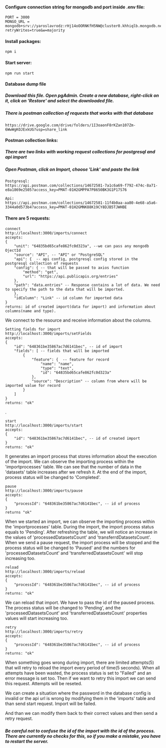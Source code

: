 #### Configure connection string for mongodb and port inside .env file:

    PORT = 3000
    MONGO_URL = mongodb+srv://yaroslavrodz:rHj14oOORNKfH5NW@cluster0.khhiqlb.mongodb.net/?retryWrites=true&w=majority

#### Install packages:

```
npm i
```

#### Start server:

    npm run start

#### Database dump file

##### Download this file. Open pgAdmin. Create a new database, right-click on it, click on 'Restore' and select the downloaded file.

##### There is postman collection of requests that works with that database

    https://drive.google.com/drive/folders/1I3oaonF8rKZan107Zm-6WwWgKOJExkUG?usp=share_link

#### Postman collection links:

##### There are two links with working request collections for postgresql and api import

##### Open Postman, click on Import, choose 'Link' and paste the link

    Postgresql:
    https://api.postman.com/collections/14672581-7a1c6a69-f792-474c-8a71-e8a1869e2505?access_key=PMAT-01H2GMPPA7P8650BK3G1P17S76

    Api:
    https://api.postman.com/collections/14672581-11f4b0aa-aa80-4e68-a5a6-3344a0d573b4?access_key=PMAT-01H2GMNK88K19CY8DJB5TJWHBE

####

#### There are 5 requests:

    connect
    http://localhost:3000/imports/connect
    accepts:
    {
        "unit": "64835bd65cafe862fc0d323a", --we can pass any mongodb OjectId
        "source": "API", -- "API" or "PostgreSQL"
        "api": {  -- api config, postgresql config stored in the postgresql collection of requests
        "config": { -- that will be passed to axios function
            "method": "get",
            "url": "https://api.publicapis.org/entries"
        },
        "path": "data.entries" -- Response contains a lot of data. We need to specify the path to the data that will be imported.
        },
        "idColumn": "Link" -- id column for imported data
    }
    returns: id of created import(data for import) and information about columns(name and type).

We connect to the resource and receive information about the columns.

    Setting fields for import
    http://localhost:3000/imports/setFields
    accepts:
    {
        "id": "648361be35867ac7d6141bec", -- id of import
        "fields": [ -- fields that will be imported
            {
                "feature": {  -- feature for record
                    "name": "name",
                    "type": "text",
                    "id": "64835bd65cafe862fc0d323a"
                },
                "source": "Description" -- column from where will be imported value for record
            }
        ]
    }
    returns: "ok"

.

    start
    http://localhost:3000/imports/start
    accepts:
    {
        "id": "648361be35867ac7d6141bec", -- id of created import
    }
    returns: "ok"

It generates an import process that stores information about the execution of the import. We can observe the importing process within the 'importprocesses' table. We can see that the number of data in the 'datasets' table increases after we refresh it. At the end of the import, process status will be changed to 'Completed'.

    pause
    http://localhost:3000/imports/pause
    accepts:
    {
        "processId": "648361be35867ac7d6141bec", -- id of process
    }
    returns "ok"

When we started an import, we can observe the importing process within the 'importprocesses' table. During the import, the import process status equals to 'Pending'. After refreshing the table, we will notice an increase in the values of 'processedDatasetsCount' and 'transferrdDatasetsCount'. When we send a pause request, the import process will be stopped and the process status will be changed to 'Paused' and the numbers for 'processedDatasetsCount' and 'transferredDatasetsCount' will stop increasing too.

    reload
    http://localhost:3000/imports/reload
    accepts:
    {
        "processId": "648361be35867ac7d6141bec", -- id of process
    }
    returns: "ok"

We can reload that import. We have to pass the id of the paused process. The process status will be changed to 'Pending', and the 'processedDatasetsCount' and 'transferredDatasetsCount' properties values will start increasing too.

    retry
    http://localhost:3000/imports/retry
    accepts:
    {
        "processId": "648361be35867ac7d6141bec", -- id of process
    }
    returns: "ok"

When something goes wrong during import, there are limited attempts(5) that will retry to reload the import every period of time(5 seconds). When all attempts have been wasted, the process status is set to "Failed" and an error message is set too. Then if we want to retry this import we can send this request. Attempts will be reseted.

We can create a situation where the password in the database config is invalid or the api url is wrong by modifying them in the 'imports' table and than send start request. Import will be failed.

And than we can modify them back to their correct values and then send a retry request.

###

##### Be careful not to confuse the id of the import with the id of the process. There are currently no checks for this, so if you make a mistake, you have to restart the server.

